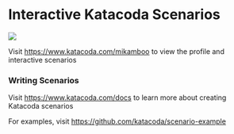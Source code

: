 # Interactive Katacoda Scenarios

[![](http://shields.katacoda.com/katacoda/mikamboo/count.svg)](https://www.katacoda.com/mikamboo "Get your profile on Katacoda.com")

Visit https://www.katacoda.com/mikamboo to view the profile and interactive scenarios

### Writing Scenarios
Visit https://www.katacoda.com/docs to learn more about creating Katacoda scenarios

For examples, visit https://github.com/katacoda/scenario-example
